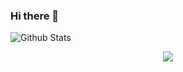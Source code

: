 ### Hi there 👋

<div class="g-ytsubscribe" data-channelid="UCxV8fWQAm7s-S7RVK51yw-A" data-layout="full" data-theme="dark" data-count="default"></div>


![Github Stats](https://readmestats.vercel.app/api?username=lntechnical2&show_icons=true&title_color=333&icon_color=d43111&count_private=true&include_all_commits=true)


<p align="center"> <img src="https://komarev.com/ghpvc/?username=lntechincal2" /> </p>
